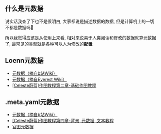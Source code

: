 ## 什么是元数据

说实话我查了下也不是很明白, 大家都说是描述数据的数据, 但是计算机上的一切不都是数据吗🤔

所以我觉得应该是从使用上来看, 相对来说易于人类阅读和修改的数据就算元数据了, 最常见的类型就是各种可以人为修改的**配置**

## Loenn元数据

* [元数据（摘自b站Wiki）](https://wiki.biligame.com/celeste/%E5%85%83%E6%95%B0%E6%8D%AE)
* [元数据（摘自Everest Wiki）](https://github.com/EverestAPI/Resources/wiki/Map-Metadata)
* [[Celeste蔚蓝]作图教程第二章-基础作图教程](https://www.bilibili.com/video/BV1ze411V7Yb/?t=126)

## .meta.yaml元数据

* [元数据（摘自b站Wiki）](https://wiki.biligame.com/celeste/%E5%85%83%E6%95%B0%E6%8D%AE#.meta.yaml_%E6%96%87%E4%BB%B6)
* [[Celeste蔚蓝]作图教程第四章-背景, 元数据, 文本教程](https://www.bilibili.com/video/BV1Av4y1D7a8/?t=149)
* [官图元数据](https://github.com/EverestAPI/Resources/wiki/Vanilla-Metadata)
